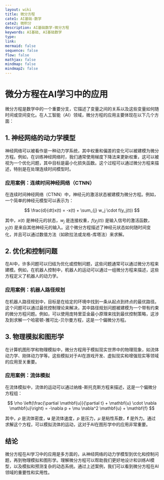 ```yaml
---
layout: wiki
title: 微分方程
cate1: AI基础-数学
cate2: 微积分
description: AI基础数学-微分方程
keywords: AI基础, AI基础数学
type:
link:
mermaid: false
sequence: false
flow: false
mathjax: false
mindmap: false
mindmap2: false
---
```


# 微分方程在AI学习中的应用

微分方程是数学中的一个重要分支，它描述了变量之间的关系以及这些变量如何随时间或空间变化。在人工智能（AI）领域，微分方程的应用主要体现在以下几个方面：

## 1. 神经网络的动力学模型

神经网络可以被看作是一种动力学系统，其中权重和偏差的变化可以被建模为微分方程。例如，在训练神经网络时，我们通常使用梯度下降法来更新权重，这可以被视为一个优化问题，其中目标是最小化损失函数。这个过程可以通过微分方程来描述，特别是在处理连续时间模型时。

### 应用案例：连续时间神经网络（CTNN）

在连续时间神经网络（CTNN）中，神经元的激活状态被建模为微分方程。例如，一个简单的神经元模型可以表示为：

$$
\frac{d}{dt}x(t) = -x(t) + \sum_{j} w_j \cdot f(y_j(t))
$$

其中，$x(t)$ 是神经元的状态，$w_j$ 是连接权重，$f(y_j(t))$ 是输入信号的激活函数，$y_j(t)$ 是来自其他神经元的输入。这个微分方程描述了神经元状态如何随时间变化，并且可以通过数值方法（如欧拉法或龙格-库塔法）来求解。

## 2. 优化和控制问题

在AI中，许多问题可以归结为优化或控制问题，这些问题通常可以通过微分方程来建模。例如，在机器人控制中，机器人的运动可以通过一组微分方程来描述，这些方程定义了机器人的动力学。

### 应用案例：机器人路径规划

在机器人路径规划中，目标是在给定的环境中找到一条从起点到终点的最优路径。这个问题可以通过最优控制理论来解决，其中路径规划问题被建模为一个带有约束的微分方程问题。例如，可以使用庞特里亚金最小原理来找到最优控制策略，这涉及到求解一个哈密顿-雅可比-贝尔曼方程，这是一个偏微分方程。

## 3. 物理模拟和图形学

在计算机图形学和物理模拟中，微分方程用于模拟现实世界中的物理现象，如流体动力学、刚体动力学等。这些模拟对于AI在游戏开发、虚拟现实和增强现实等领域的应用至关重要。

### 应用案例：流体模拟

在流体模拟中，流体的运动可以通过纳维-斯托克斯方程来描述，这是一个偏微分方程组：

$$
\rho \left(\frac{\partial \mathbf{u}}{\partial t} + \mathbf{u} \cdot \nabla \mathbf{u}\right) = -\nabla p + \mu \nabla^2 \mathbf{u} + \mathbf{f}
$$

其中，$\rho$ 是流体密度，$\mathbf{u}$ 是流体速度，$p$ 是压力，$\mu$ 是粘性系数，$\mathbf{f}$ 是外力。通过求解这个方程，可以模拟流体的运动，这对于AI在图形学中的应用非常重要。

## 结论

微分方程在AI学习中的应用是多方面的，从神经网络的动力学模型到优化和控制问题，再到物理模拟和图形学。理解微分方程可以帮助我们更好地设计和训练AI模型，以及模拟和预测复杂的动态系统。通过上述案例，我们可以看到微分方程在AI领域的重要性和实用性。
